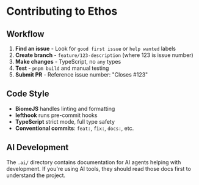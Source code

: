 # Contributing to Ethos

## Workflow

1. **Find an issue** - Look for `good first issue` or `help wanted` labels
2. **Create branch** - `feature/123-description` (where 123 is issue number)
3. **Make changes** - TypeScript, no `any` types
4. **Test** - `pnpm build` and manual testing
5. **Submit PR** - Reference issue number: "Closes #123"

## Code Style

- **BiomeJS** handles linting and formatting
- **lefthook** runs pre-commit hooks
- **TypeScript** strict mode, full type safety
- **Conventional commits**: `feat:`, `fix:`, `docs:`, etc.

## AI Development

The `.ai/` directory contains documentation for AI agents helping with development. If you're using AI tools, they should read those docs first to understand the project.
